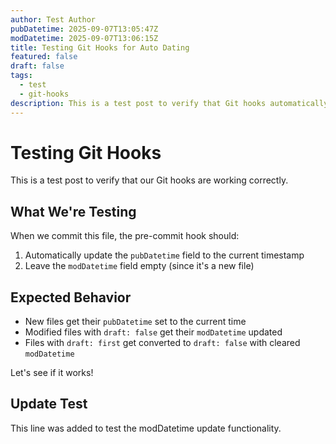 ```yaml
---
author: Test Author
pubDatetime: 2025-09-07T13:05:47Z
modDatetime: 2025-09-07T13:06:15Z
title: Testing Git Hooks for Auto Dating
featured: false
draft: false
tags:
  - test
  - git-hooks
description: This is a test post to verify that Git hooks automatically update dates
---
```


# Testing Git Hooks

This is a test post to verify that our Git hooks are working correctly.

## What We're Testing

When we commit this file, the pre-commit hook should:

1. Automatically update the `pubDatetime` field to the current timestamp
2. Leave the `modDatetime` field empty (since it's a new file)

## Expected Behavior

- New files get their `pubDatetime` set to the current time
- Modified files with `draft: false` get their `modDatetime` updated
- Files with `draft: first` get converted to `draft: false` with cleared `modDatetime`

Let's see if it works!

## Update Test

This line was added to test the modDatetime update functionality.